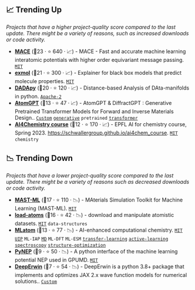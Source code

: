## 📈 Trending Up

_Projects that have a higher project-quality score compared to the last update. There might be a variety of reasons, such as increased downloads or code activity._

- <b><a href="https://github.com/ACEsuit/mace">MACE</a></b> (🥇23 ·  ⭐ 640 · 📈) - MACE - Fast and accurate machine learning interatomic potentials with higher order equivariant message passing. <code><a href="http://bit.ly/34MBwT8">MIT</a></code>
- <b><a href="https://github.com/ur-whitelab/exmol">exmol</a></b> (🥇21 ·  ⭐ 300 · 📈) - Explainer for black box models that predict molecule properties. <code><a href="http://bit.ly/34MBwT8">MIT</a></code>
- <b><a href="https://github.com/sissa-data-science/DADApy">DADApy</a></b> (🥇20 ·  ⭐ 120 · 📈) - Distance-based Analysis of DAta-manifolds in python. <code><a href="http://bit.ly/3nYMfla">Apache-2</a></code>
- <b><a href="https://github.com/usnistgov/atomgpt">AtomGPT</a></b> (🥈13 ·  ⭐ 47 · 📈) - AtomGPT & DiffractGPT : Generative Pretrained Transformer Models for Forward and Inverse Materials Design.. <code><a href="https://github.com/usnistgov/atomgpt/blob/main/LICENSE.rst">Custom</a></code> <a href="https://en.wikipedia.org/wiki/Generative_model"><code>generative</code></a> <code>pretrained</code> <a href="https://en.wikipedia.org/wiki/Transformer_(machine_learning_model)"><code>transformer</code></a>
- <b><a href="https://github.com/schwallergroup/ai4chem_course">AI4Chemistry course</a></b> (🥇12 ·  ⭐ 170 · 📈) - EPFL AI for chemistry course, Spring 2023. https://schwallergroup.github.io/ai4chem_course. <code><a href="http://bit.ly/34MBwT8">MIT</a></code> <code>chemistry</code>

## 📉 Trending Down

_Projects that have a lower project-quality score compared to the last update. There might be a variety of reasons such as decreased downloads or code activity._

- <b><a href="https://github.com/uw-cmg/MAST-ML">MAST-ML</a></b> (🥈17 ·  ⭐ 110 · 📉) - MAterials Simulation Toolkit for Machine Learning (MAST-ML). <code><a href="http://bit.ly/34MBwT8">MIT</a></code>
- <b><a href="https://github.com/jla-gardner/load-atoms">load-atoms</a></b> (🥈16 ·  ⭐ 42 · 📉) - download and manipulate atomistic datasets. <code><a href="http://bit.ly/34MBwT8">MIT</a></code> <code>data-structures</code>
- <b><a href="https://github.com/dralgroup/mlatom">MLatom</a></b> (🥉13 ·  ⭐ 77 · 📉) - AI-enhanced computational chemistry. <code><a href="http://bit.ly/34MBwT8">MIT</a></code> <a href="https://www.google.com/search?q=universal+interatomic+potential"><code>UIP</code></a> <code>ML-IAP</code> <a href="https://en.wikipedia.org/wiki/Molecular_dynamics"><code>MD</code></a> <code>ML-DFT</code> <code>ML-ESM</code> <a href="https://en.wikipedia.org/wiki/Transfer_learning"><code>transfer-learning</code></a> <a href="https://en.wikipedia.org/wiki/Active_learning_(machine_learning)"><code>active-learning</code></a> <a href="https://en.wikipedia.org/wiki/Spectroscopy"><code>spectroscopy</code></a> <a href="https://www.psik2022.net/program/symposia#h.p_hM6hJbQD9dex"><code>structure-optimization</code></a>
- <b><a href="https://github.com/bigd4/PyNEP">PyNEP</a></b> (🥉9 ·  ⭐ 50 · 📉) - A python interface of the machine learning potential NEP used in GPUMD. <code><a href="http://bit.ly/34MBwT8">MIT</a></code>
- <b><a href="https://github.com/mdsunivie/deeperwin">DeepErwin</a></b> (🥉7 ·  ⭐ 54 · 📉) - DeepErwin is a python 3.8+ package that implements and optimizes JAX 2.x wave function models for numerical solutions.. <code><a href="https://github.com/mdsunivie/deeperwin/blob/master/LICENSE">Custom</a></code>


